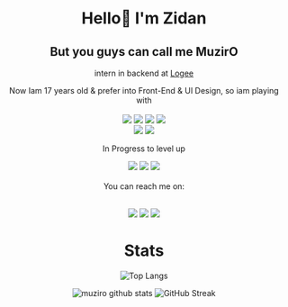 <h1 align="center">
Hello👋 I'm Zidan
</h1>
<h2 align="center">
But you guys can call me MuzirO
</h2>
<p align="center">
    intern in backend at <a href="https://logee.id/">Logee</a>
</p>
<div align="center">
  Now Iam 17 years old & prefer into Front-End & UI Design, so iam playing with
  <br><br>
  <img src="https://img.shields.io/badge/javascript%20-%23323330.svg?&style=for-the-badge&logo=javascript&logoColor=%23F7DF1E"/>
  <img src="https://img.shields.io/badge/react-%2320232a.svg?style=for-the-badge&logo=react&logoColor=%2361DAFB"/>
  <img src="https://img.shields.io/badge/PHP-777BB4?style=for-the-badge&logo=php&logoColor=white"/>
  <img src="https://img.shields.io/badge/Laravel-FF2D20?style=for-the-badge&logo=laravel&logoColor=white"/>
  <br>
  <img src="https://img.shields.io/badge/bootstrap-%23563D7C.svg?style=for-the-badge&logo=bootstrap&logoColor=white"/>
  <img src="https://img.shields.io/badge/nodejs-%2300800.svg?style=for-the-badge&logo=node&logoColor=white"/>

  In Progress to level up

  <img src="https://img.shields.io/badge/javascript%20-%23323330.svg?&style=for-the-badge&logo=javascript&logoColor=%23F7DF1E"/>
  <img src="https://img.shields.io/badge/nodejs-%2300800.svg?style=for-the-badge&logo=node&logoColor=white"/>
  <img src="https://img.shields.io/badge/react-%2320232a.svg?style=for-the-badge&logo=react&logoColor=%2361DAFB"/>
  <br><br>
  You can reach me on:<br><br>
<p align="center">
  <a href="https://www.linkedin.com/in/muamar-zidan-tri-antoro-b64918243/"><img src="https://img.shields.io/badge/-Linkedin-blue?style=for-the-badge&logo=Linkedin" /></a>
  <a href="https://www.instagram.com/muziro_01/"><img src="https://img.shields.io/badge/Instagram-E4405F?style=for-the-badge&logo=instagram&logoColor=white" /></a>
<a href="https://www.youtube.com/channel/UC8IkZ08f0_OI8m4OE3IeDeQ"><img src="https://img.shields.io/badge/YouTube-FF0000?style=for-the-badge&logo=youtube&logoColor=white" /></a>
  
 # Stats
 ![Top Langs](https://github-readme-stats.vercel.app/api/top-langs/?username=muamarzidan&layout=compact&theme=onedark)

 ![muziro github stats](https://github-readme-stats.vercel.app/api?username=muamarzidan&show_icons=true&count_private=true&theme=tokyonight)
 ![GitHub Streak](https://github-readme-streak-stats.herokuapp.com?user=muamarzidan&theme=tokyonight)


